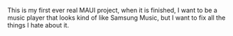 This is my first ever real MAUI project, when it is finished, I want to be a music player that looks kind of like Samsung Music, but I want to fix all the things I hate about it.
